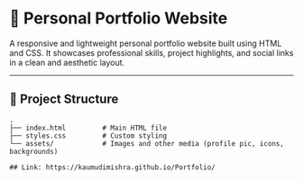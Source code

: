 # 💼 Personal Portfolio Website

A responsive and lightweight personal portfolio website built using HTML and CSS. It showcases professional skills, project highlights, and social links in a clean and aesthetic layout.

---

## 📁 Project Structure

```plaintext
.
├── index.html         # Main HTML file
├── styles.css         # Custom styling
└── assets/            # Images and other media (profile pic, icons, backgrounds)

## Link: https://kaumudimishra.github.io/Portfolio/
